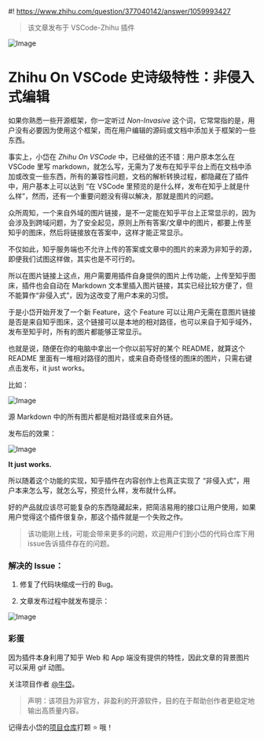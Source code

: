 #! https://www.zhihu.com/question/377040142/answer/1059993427

>该文章发布于 VSCode-Zhihu 插件

![Image](https://pic4.zhimg.com/80/v2-4eca8edd31d2a69265d170ebdbb24db7.png)

# Zhihu On VSCode 史诗级特性：非侵入式编辑

如果你熟悉一些开源框架，你一定听过 *Non-Invasive* 这个词，它常常指的是，用户没有必要因为使用这个框架，而在用户编辑的源码或文档中添加关于框架的一些东西。

事实上，小岱在 *Zhihu On VSCode* 中，已经做的还不错：用户原本怎么在 VSCode 里写 markdown，就怎么写，无需为了发布在知乎平台上而在文档中添加或改变一些东西，所有的兼容性问题，文档的解析转换过程，都隐藏在了插件中，用户基本上可以达到 “在 VSCode 里预览的是什么样，发布在知乎上就是什么样”，然而，还有一个重要问题没有得以解决，那就是图片的问题。

众所周知，一个来自外域的图片链接，是不一定能在知乎平台上正常显示的，因为会涉及到跨域问题，为了安全起见，原则上所有答案/文章中的图片，都要上传至知乎的图床，然后将链接放在答案中，这样才能正常显示。

不仅如此，知乎服务端也不允许上传的答案或文章中的图片的来源为非知乎的源，即便我们试图这样做，其实也是不可行的。

所以在图片链接上这点，用户需要用插件自身提供的图片上传功能，上传至知乎图床，插件也会自动在 Markdown 文本里插入图片链接，其实已经比较方便了，但不能算作“非侵入式”，因为这改变了用户本来的习惯。

于是小岱开始开发了一个新 Feature，这个 Feature 可以让用户无需在意图片链接是否是来自知乎图床，这个链接可以是本地的相对路径，也可以来自于知乎域外，发布至知乎时，所有的图片都能够正常显示。

也就是说，随便在你的电脑中拿出一个你以前写好的某个 README，就算这个 README 里面有一堆相对路径的图片，或来自奇奇怪怪的图床的图片，只需右键点击发布，it just works。

比如：

![Image](https://pic4.zhimg.com/80/v2-0b00790259520bdbda398cd05731b06b.png)

源 Markdown 中的所有图片都是相对路径或来自外链。

发布后的效果：

![Image](https://pic4.zhimg.com/80/v2-22d902f8c869bc61c44c7711fa8e4e00.png)

**It just works.**

所以随着这个功能的实现，知乎插件在内容创作上也真正实现了 “非侵入式”，用户本来怎么写，就怎么写，预览什么样，发布就什么样。

好的产品就应该尽可能复杂的东西隐藏起来，把简洁易用的接口让用户使用，如果用户觉得这个插件很复杂，那这个插件就是一个失败之作。

>该功能刚上线，可能会带来更多的问题，欢迎用户们到小岱的代码仓库下用issue告诉插件存在的问题。

### 解决的 Issue：

1. 修复了代码块缩成一行的 Bug。

2. 文章发布过程中就发布提示：

![Image](https://pic4.zhimg.com/80/v2-96e32e783f89ac8714dade4e7c4b1632.png)

### 彩蛋

因为插件本身利用了知乎 Web 和 App 端没有提供的特性，因此文章的背景图片可以采用 gif 动图。

关注项目作者 [@牛岱](https://zhuanlan.zhihu.com/p/107839880)。

> 声明：该项目为非官方，非盈利的开源软件，目的在于帮助创作者更稳定地输出高质量内容。

记得去小岱的[项目仓库](https://github.com/niudai/VSCode-Zhihu)打颗 ⭐ 哦！


